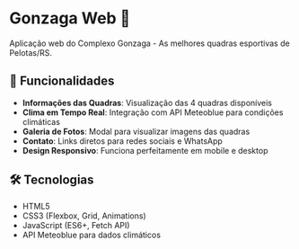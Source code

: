 # Gonzaga Web 🏐

Aplicação web do Complexo Gonzaga - As melhores quadras esportivas de Pelotas/RS.

## 🚀 Funcionalidades

- **Informações das Quadras**: Visualização das 4 quadras disponíveis
- **Clima em Tempo Real**: Integração com API Meteoblue para condições climáticas
- **Galeria de Fotos**: Modal para visualizar imagens das quadras
- **Contato**: Links diretos para redes sociais e WhatsApp
- **Design Responsivo**: Funciona perfeitamente em mobile e desktop

## 🛠️ Tecnologias

- HTML5
- CSS3 (Flexbox, Grid, Animations)
- JavaScript (ES6+, Fetch API)
- API Meteoblue para dados climáticos